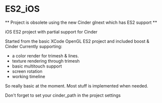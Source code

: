ES2_iOS
=======

** Project is obsolete using the new Cinder glnext which has ES2 support  **

iOS ES2 project with partial support for Cinder

Started from the basic XCode OpenGL ES2 project and included boost & Cinder
Currently supporting:
- a color render for trimesh & lines.
- texture rendering through trimesh
- basic multitouch support
- screen rotation
- working timeline

So really basic at the moment.
Most stuff is implemented when needed.

Don't forget to set your cinder_path in the project settings
